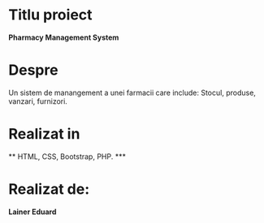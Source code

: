 # Titlu proiect

 **Pharmacy Management System**
 
# Despre

Un sistem de manangement a unei farmacii care include: Stocul, produse, vanzari, furnizori.


# Realizat in
 ** HTML, CSS, Bootstrap, PHP. ***

# Realizat de: 

**Lainer Eduard**
